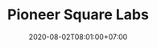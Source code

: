 ---
title     : Pioneer Square Labs
thumbnail : psl
address   : https://psl.com
sitemap   : false
date      : 2020-08-02T08:01:00+07:00
---